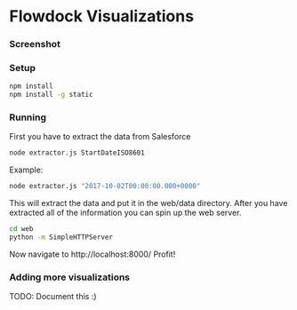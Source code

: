 # Flowdock Visualizations

### Screenshot


### Setup

```bash
npm install
npm install -g static
```

### Running

First you have to extract the data from Salesforce

```bash
node extractor.js StartDateISO8601
```

Example:

```bash
node extractor.js "2017-10-02T00:00:00.000+0000"
```

This will extract the data and put it in the web/data directory. After
you have extracted all of the information you can spin up the web
server.

```bash
cd web
python -m SimpleHTTPServer
```

Now navigate to http://localhost:8000/
Profit!

### Adding more visualizations

TODO: Document this :)
